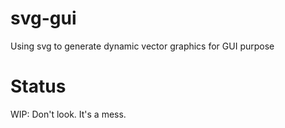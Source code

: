# svg-gui

Using svg to generate dynamic vector graphics for GUI purpose

# Status
WIP: Don't look. It's a mess.
